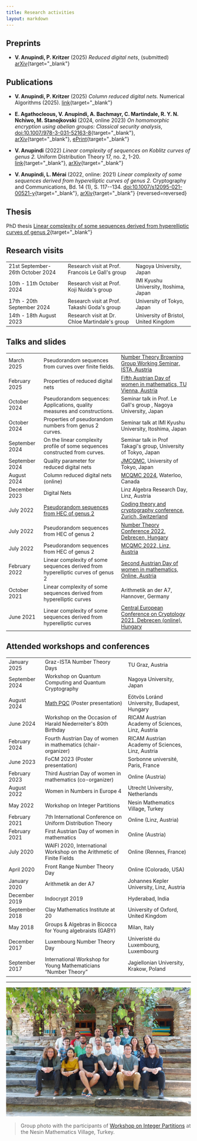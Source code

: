 ```yaml
---
title: Research activities
layout: markdown 
---
```


## Preprints
- **V. Anupindi, P. Kritzer** (2025) _Reduced digital nets_, (submitted) [arXiv](https://arxiv.org/abs/2501.13659){target="_blank"}

## Publications

- **V. Anupindi, P. Kritzer** (2025) _Column reduced digital nets._ Numerical Algorithms (2025). [link](https://doi.org/10.1007/s11075-025-02050-8){target="_blank"}

- **E. Agathocleous, V. Anupindi, A. Bachmayr, C. Martindale, R. Y. N. Nchiwo, M. Stanojkovski** (2024, online 2023) _On homomorphic encryption using abelian groups: Classical security analysis_, [doi:10.1007/978-3-031-52163-8](https://doi.org/10.1007/978-3-031-52163-8){target="_blank"}, [arXiv](https://arxiv.org/abs/2302.12867){target="_blank"}, [ePrint](https://eprint.iacr.org/2023/304){target="_blank"}

- **V. Anupindi** (2022) _Linear complexity of sequences on Koblitz curves of genus 2._ Uniform Distribution Theory 17, no. 2, 1-20. [link](http://pcwww.liv.ac.uk/~karpenk/JournalUDT/vol17/no2/01_Anupindi_UDT_revised_pdf.pdf){target="_blank"}, [arXiv](https://arxiv.org/abs/2203.13523){target="_blank"}

- **V. Anupindi, L. Mérai** (2022, online: 2021) _Linear complexity of some sequences derived from hyperelliptic curves of genus 2._ Cryptography and Communications, Bd. 14 (1), S. 117--134. [doi:10.1007/s12095-021-00521-y](https://doi.org/10.1007/s12095-021-00521-y){target="_blank"}, [arXiv](https://arxiv.org/abs/2102.02605){target="_blank"}
{reversed=reversed}

## Thesis
PhD thesis [Linear complexity of some sequences derived from hyperelliptic curves of genus 2](https://epub.jku.at/obvulihs/content/pageview/8307624){target="_blank"}

## Research visits

|       |                  |           |
| ----- | ---------------- | --------- |
| 21st September- 26th October 2024  | Research visit at Prof. Francois Le Gall's group | Nagoya University, Japan |
| 10th - 11th October 2024 | Research visit at Prof. Koji Nuida's group | IMI Kyushu University, Itoshima, Japan |
| 17th - 20th September 2024 | Research visit at Prof. Takashi Goda's group | University of Tokyo, Japan |
| 14th - 18th August 2023 | Research visit at Dr. Chloe Martindale's group | University of Bristol, United Kingdom |

## Talks and slides

|       |                  |           |
| ----- | ---------------- | --------- |
| March 2025 | Pseudorandom sequences from curves over finite fields. | [Number Theory Browning Group Working Seminar, ISTA, Austria](https://number-theory.pages.ist.ac.at/) |
| February 2025 |  Properties of reduced digital nets | [Fifth Austrian Day of women in mathematics, TU Vienna, Austria](https://www.tuwien.at/en/mg/femma/adwim-2025) |
| October 2024 | Pseudorandom sequences: Applications, quality measures and constructions. | Seminar talk in Prof. Le Gall's group , Nagoya University, Japan |
| October 2024 | Properties of pseudorandom numbers from genus 2 curves. | Seminar talk at IMI Kyushu University, Itoshima, Japan |
| September 2024 | On the linear complexity profile of some sequences constructed from curves.  | Seminar talk in Prof Takagi's group, University of Tokyo, Japan |
| September 2024 | Quality parameter for reduced digital nets | [JMCQMC](https://sites.google.com/view/jmcqmc/%E3%83%9B%E3%83%BC%E3%83%A0/jmcqmc02?authuser=0), University of Tokyo, Japan |
| August 2024 | Column reduced digital nets (online) | [MCQMC 2024](https://uwaterloo.ca/monte-carlo-methods-scientific-computing-conference/), Waterloo, Canada |
| December 2023 | Digital Nets | Linz Algebra Research Day, Linz, Austria |
| July 2022 |  [Pseudorandom sequences from HEC of genus 2](https://vishnupriya-anupindi.github.io/Slides/Anupindi_HEC_2022/index.html) | [Coding theory and cryptography conference, Zurich, Switzerland](https://www.math.uzh.ch/aa/index.php?id=32) |
| July 2022 |  Pseudorandom sequences from HEC of genus 2 | [Number Theory Conference 2022, Debrecen, Hungary](https://ntc2020.math.unideb.hu/en) |
| July 2022 |  Pseudorandom sequences from HEC of genus 2 | [MCQMC 2022, Linz, Austria](https://www.ricam.oeaw.ac.at/events/conferences/mcqmc2022/) |
| February 2022 |  Linear complexity of some sequences derived from hyperelliptic curves of genus 2 | [Second Austrian Day of women in mathematics, Online, Austria](https://sites.google.com/view/adwim-2022/home) |
| October 2021 |  Linear complexity of some sequences derived from hyperelliptic curves | Arithmetik an der A7, Hannover, Germany|
| June 2021 |   Linear complexity of some sequences derived from hyperelliptic curves | [Central European Conference on Cryptology 2021, Debrecen (online), Hungary](https://konferencia.unideb.hu/en/CECC2021) |


## Attended workshops and conferences

|       |                  |           |
| ----- | ---------------- | --------- |
| January 2025 | Graz-ISTA Number Theory Days | TU Graz, Austria |
| September 2024 | Workshop on Quantum Computing and Quantum Cryptography | Nagoya University, Japan |
| August 2024 | [Math PQC](https://www.esat.kuleuven.be/cosic/events/math-pqc/) (Poster presentation) | Eötvös Loránd University, Budapest, Hungary |
| June 2024 | Workshop on the Occasion of Harald Niederreiter's 80th Birthday | RICAM Austrian Academy of Sciences, Linz, Austria |
| February 2024 | Fourth Austrian Day of women in mathematics (chair-organizer) | RICAM Austrian Academy of Sciences, Linz, Austria |
| June 2023 | FoCM 2023 (Poster presentation) | Sorbonne université, Paris, France |
| February 2023 | Third Austrian Day of women in mathematics (co-organizer) | Online (Austria) |
| August 2022 | Women in Numbers in Europe 4 | Utrecht University, Netherlands |
| May 2022 | Workshop on Integer Partitions | Nesin Mathematics Village, Turkey |
| February 2021 | 7th International Conference on Uniform Distribution Theory | Online (Linz, Austria) |
| February 2021 | First Austrian Day of women in mathematics | Online (Austria) |
| July 2020 | WAIFI 2020, International Workshop on the Arithmetic of Finite Fields | Online (Rennes, France) |
| April 2020 |  Front Range Number Theory Day  | Online (Colorado, USA) |
| January 2020 | Arithmetik an der A7 | Johannes Kepler University, Linz, Austria |
| December 2019 |  Indocrypt 2019 | Hyderabad, India |
| September 2018 |  Clay Mathematics Institute at 20 | University of Oxford, United Kingdom |
| May 2018 | Groups & Algebras in Bicocca for Young algebraists (GABY) | Milan, Italy |
| December 2017 |  Luxembourg Number Theory Day | Univeristé du Luxembourg, Luxembourg |
| September 2017 |  International Workshop for Young Mathematicians “Number Theory” | Jagiellonian University, Krakow, Poland |



---

![](conference_nmv.jpg)

> Group photo with the participants of <a href="https://nesinkoyleri.org/en/events/2022-summer-school-in-theory-of-partitions/" target="_blank">Workshop on Integer Partitions</a> at the Nesin Mathematics Village, Turkey.
